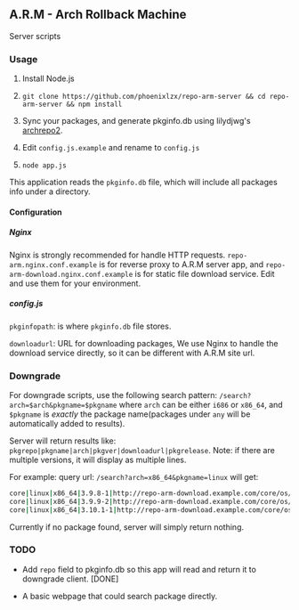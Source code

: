 ## A.R.M - Arch Rollback Machine
Server scripts

### Usage

1. Install Node.js

2. `git clone https://github.com/phoenixlzx/repo-arm-server && cd repo-arm-server && npm install`

3. Sync your packages, and generate pkginfo.db using lilydjwg's [archrepo2](https://github.com/lilydjwg/archrepo2).

4. Edit `config.js.example` and rename to `config.js`

5. `node app.js`

This application reads the `pkginfo.db` file, which will include all packages info under a directory.

#### Configuration

##### Nginx 
Nginx is strongly recommended for handle HTTP requests. `repo-arm.nginx.conf.example` is for reverse proxy to A.R.M server app, and `repo-arm-download.nginx.conf.example` is for static file download service. Edit and use them for your environment.

##### config.js
`pkginfopath`: is where `pkginfo.db` file stores.

`downloadurl`: URL for downloading packages, We use Nginx to handle the download service directly, so it can be different with A.R.M site url.

### Downgrade

For downgrade scripts, use the following search pattern:
`/search?arch=$arch&pkgname=$pkgname`
where `arch` can be either `i686` or `x86_64`, and `$pkgname` is _exactly_ the package name(packages under `any` will be automatically added to results).

Server will return results like:
`pkgrepo|pkgname|arch|pkgver|downloadurl|pkgrelease`. Note: if there are multiple versions, it will display as multiple lines.

For example:
query url: `/search?arch=x86_64&pkgname=linux`
will get:
```bash
core|linux|x86_64|3.9.8-1|http://repo-arm-download.example.com/core/os/x86_64/linux-3.9.8-1-x86_64.pkg.tar.xz|1
core|linux|x86_64|3.9.9-2|http://repo-arm-download.example.com/core/os/x86_64/linux-3.9.9-1-x86_64.pkg.tar.xz|2
core|linux|x86_64|3.10.1-1|http://repo-arm-download.example.com/core/os/x86_64/linux-3.10.1-1-x86_64.pkg.tar.xz|1
```
Currently if no package found, server will simply return nothing.

### TODO

* Add `repo` field to pkginfo.db so this app will read and return it to downgrade client. [DONE]

* A basic webpage that could search package directly.
